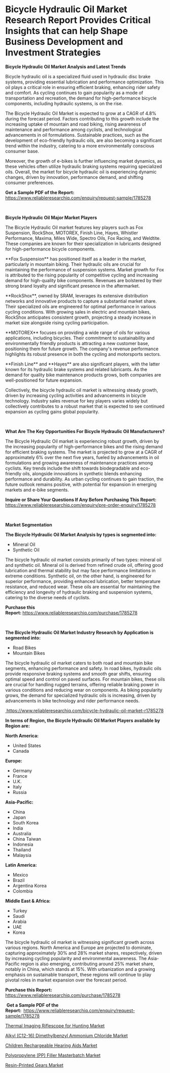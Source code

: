 <p><h1>Bicycle Hydraulic Oil Market Research Report Provides Critical Insights that can help Shape Business Development and Investment Strategies</h1></p><p><strong>Bicycle Hydraulic Oil Market Analysis and Latest Trends</strong></p>
<p><p>Bicycle hydraulic oil is a specialized fluid used in hydraulic disc brake systems, providing essential lubrication and performance optimization. This oil plays a critical role in ensuring efficient braking, enhancing rider safety and comfort. As cycling continues to gain popularity as a mode of transportation and recreation, the demand for high-performance bicycle components, including hydraulic systems, is on the rise.</p><p>The Bicycle Hydraulic Oil Market is expected to grow at a CAGR of 4.8% during the forecast period. Factors contributing to this growth include the increasing uptake of mountain and road biking, rising awareness of maintenance and performance among cyclists, and technological advancements in oil formulations. Sustainable practices, such as the development of eco-friendly hydraulic oils, are also becoming a significant trend within the industry, catering to a more environmentally conscious consumer base. </p><p>Moreover, the growth of e-bikes is further influencing market dynamics, as these vehicles often utilize hydraulic braking systems requiring specialized oils. Overall, the market for bicycle hydraulic oil is experiencing dynamic changes, driven by innovation, performance demand, and shifting consumer preferences.</p></p>
<p><strong>Get a Sample PDF of the Report:&nbsp;</strong> <a href="https://www.reliableresearchiq.com/enquiry/request-sample/1785278?utm_campaign=1521&utm_medium=2&utm_source=Github&utm_content=ia&utm_term=13102024&utm_id=bicycle-hydraulic-oil">https://www.reliableresearchiq.com/enquiry/request-sample/1785278</a></p>
<p>&nbsp;</p>
<p><strong>Bicycle Hydraulic Oil Major Market Players</strong></p>
<p><p>The Bicycle Hydraulic Oil market features key players such as Fox Suspension, RockShox, MOTOREX, Finish Line, Hayes, Whistler Performance, Maxima, Miles Wide, Spectro Oils, Fox Racing, and Weldtite. These companies are known for their specialization in lubricants designed for high-performance bicycle components.</p><p>**Fox Suspension** has positioned itself as a leader in the market, particularly in mountain biking. Their hydraulic oils are crucial for maintaining the performance of suspension systems. Market growth for Fox is attributed to the rising popularity of competitive cycling and increasing demand for high-quality bike components. Revenues are bolstered by their strong brand loyalty and significant presence in the aftermarket.</p><p>**RockShox**, owned by SRAM, leverages its extensive distribution networks and innovative products to capture a substantial market share. Their specialized oils are engineered for optimal performance in various cycling conditions. With growing sales in electric and mountain bikes, RockShox anticipates consistent growth, projecting a steady increase in market size alongside rising cycling participation.</p><p>**MOTOREX** focuses on providing a wide range of oils for various applications, including bicycles. Their commitment to sustainability and environmentally friendly products is attracting a new customer base, positioning them for future growth. The company's revenue performance highlights its robust presence in both the cycling and motorsports sectors.</p><p>**Finish Line** and **Hayes** are also significant players, with the latter known for its hydraulic brake systems and related lubricants. As the demand for quality bike maintenance products grows, both companies are well-positioned for future expansion.</p><p>Collectively, the bicycle hydraulic oil market is witnessing steady growth, driven by increasing cycling activities and advancements in bicycle technology. Industry sales revenue for key players varies widely but collectively contributes to a robust market that is expected to see continued expansion as cycling gains global popularity.</p></p>
<p>&nbsp;</p>
<p><strong>What Are The Key Opportunities For Bicycle Hydraulic Oil Manufacturers?</strong></p>
<p><p>The Bicycle Hydraulic Oil market is experiencing robust growth, driven by the increasing popularity of high-performance bikes and the rising demand for efficient braking systems. The market is projected to grow at a CAGR of approximately 6% over the next five years, fueled by advancements in oil formulations and growing awareness of maintenance practices among cyclists. Key trends include the shift towards biodegradable and eco-friendly oils, alongside innovations in synthetic blends enhancing performance and durability. As urban cycling continues to gain traction, the future outlook remains positive, with potential for expansion in emerging markets and e-bike segments.</p></p>
<p><strong>Inquire or Share Your Questions If Any Before Purchasing This Report:</strong> <a href="https://www.reliableresearchiq.com/enquiry/pre-order-enquiry/1785278?utm_campaign=1521&utm_medium=2&utm_source=Github&utm_content=ia&utm_term=13102024&utm_id=bicycle-hydraulic-oil">https://www.reliableresearchiq.com/enquiry/pre-order-enquiry/1785278</a></p>
<p>&nbsp;</p>
<p><strong>Market Segmentation</strong></p>
<p><strong>The Bicycle Hydraulic Oil Market Analysis by types is segmented into:</strong></p>
<p><ul><li>Mineral Oil</li><li>Synthetic Oil</li></ul></p>
<p><p>The bicycle hydraulic oil market consists primarily of two types: mineral oil and synthetic oil. Mineral oil is derived from refined crude oil, offering good lubrication and thermal stability but may face performance limitations in extreme conditions. Synthetic oil, on the other hand, is engineered for superior performance, providing enhanced lubrication, better temperature resistance, and reduced wear. These oils are essential for maintaining the efficiency and longevity of hydraulic braking and suspension systems, catering to the diverse needs of cyclists.</p></p>
<p><strong>Purchase this Report:&nbsp;</strong><a href="https://www.reliableresearchiq.com/purchase/1785278?utm_campaign=1521&utm_medium=2&utm_source=Github&utm_content=ia&utm_term=13102024&utm_id=bicycle-hydraulic-oil">https://www.reliableresearchiq.com/purchase/1785278</a></p>
<p>&nbsp;</p>
<p><strong>The Bicycle Hydraulic Oil Market Industry Research by Application is segmented into:</strong></p>
<p><ul><li>Road Bikes</li><li>Mountain Bikes</li></ul></p>
<p><p>The bicycle hydraulic oil market caters to both road and mountain bike segments, enhancing performance and safety. In road bikes, hydraulic oils provide responsive braking systems and smooth gear shifts, ensuring optimal speed and control on paved surfaces. For mountain bikes, these oils are crucial for handling rugged terrains, offering reliable braking power in various conditions and reducing wear on components. As biking popularity grows, the demand for specialized hydraulic oils is increasing, driven by advancements in bike technology and rider performance needs.</p></p>
<p><a href="https://www.reliableresearchiq.com/bicycle-hydraulic-oil-market-r1785278?utm_campaign=1521&utm_medium=2&utm_source=Github&utm_content=ia&utm_term=13102024&utm_id=bicycle-hydraulic-oil">&nbsp;https://www.reliableresearchiq.com/bicycle-hydraulic-oil-market-r1785278</a></p>
<p><strong>In terms of Region, the Bicycle Hydraulic Oil Market Players available by Region are:</strong></p>
<p>
    <p> <strong> North America: </strong>
        <ul>
            <li>United States</li>
            <li>Canada</li>
        </ul>
        </p> 
    <p> <strong> Europe: </strong>
        <ul>
            <li>Germany</li>
            <li>France</li>
            <li>U.K.</li>
            <li>Italy</li>
            <li>Russia</li>
        </ul>
        </p> 
    <p> <strong> Asia-Pacific: </strong>
        <ul>
            <li>China</li>
            <li>Japan</li>
            <li>South Korea</li>
            <li>India</li>
            <li>Australia</li>
            <li>China Taiwan</li>
            <li>Indonesia</li>
            <li>Thailand</li>
            <li>Malaysia</li>
        </ul>
        </p> 
    <p> <strong> Latin America: </strong>
        <ul>
            <li>Mexico</li>
            <li>Brazil</li>
            <li>Argentina Korea</li>
            <li>Colombia</li>
        </ul>
        </p> 
    <p> <strong> Middle East & Africa: </strong>
        <ul>
            <li>Turkey</li>
            <li>Saudi</li>
            <li>Arabia</li>
            <li>UAE</li>
            <li>Korea</li>
        </ul>
    </p>
    </p>
<p><p>The bicycle hydraulic oil market is witnessing significant growth across various regions. North America and Europe are projected to dominate, capturing approximately 30% and 28% market shares, respectively, driven by increasing cycling popularity and environmental awareness. The Asia-Pacific region is also emerging, contributing around 25% market share, notably in China, which stands at 15%. With urbanization and a growing emphasis on sustainable transport, these regions will continue to play pivotal roles in market expansion over the forecast period.</p></p>
<p><strong>Purchase this Report: </strong><a href="https://www.reliableresearchiq.com/purchase/1785278?utm_campaign=1521&utm_medium=2&utm_source=Github&utm_content=ia&utm_term=13102024&utm_id=bicycle-hydraulic-oil">https://www.reliableresearchiq.com/purchase/1785278</a></p>
<p>&nbsp;<strong>Get a Sample PDF of the Report:&nbsp;&nbsp;</strong><a href="https://www.reliableresearchiq.com/enquiry/request-sample/1785278?utm_campaign=1521&utm_medium=2&utm_source=Github&utm_content=ia&utm_term=13102024&utm_id=bicycle-hydraulic-oil">https://www.reliableresearchiq.com/enquiry/request-sample/1785278</a></p>
<p><strong></strong></p>
<p><p><a href="https://www.linkedin.com/pulse/thermal-imaging-riflescope-hunting-market-size-type-384x288640x480400x300others-9sfce?utm_campaign=1521&utm_medium=2&utm_source=Github&utm_content=ia&utm_term=13102024&utm_id=bicycle-hydraulic-oil">Thermal Imaging Riflescope for Hunting Market</a></p><p><a href="https://www.linkedin.com/pulse/global-alkyl-c12-16-dimethylbenzyl-ammonium-chloride-market-ccuwf?utm_campaign=1521&utm_medium=2&utm_source=Github&utm_content=ia&utm_term=13102024&utm_id=bicycle-hydraulic-oil">Alkyl (C12-16) Dimethylbenzyl Ammonium Chloride Market</a></p><p><a href="https://www.linkedin.com/pulse/market-forecasting-change-global-children-rechargeable-hearing-ohnce?utm_campaign=1521&utm_medium=2&utm_source=Github&utm_content=ia&utm_term=13102024&utm_id=bicycle-hydraulic-oil">Children Rechargeable Hearing Aids Market</a></p><p><a href="https://www.linkedin.com/pulse/polypropylene-pp-filler-masterbatch-market-size-segmentation-maglf?utm_campaign=1521&utm_medium=2&utm_source=Github&utm_content=ia&utm_term=13102024&utm_id=bicycle-hydraulic-oil">Polypropylene (PP) Filler Masterbatch Market</a></p><p><a href="https://github.com/FlorianWolf90/Market-Research-Report-List-1/blob/main/resin-printed-gears-market.md?utm_campaign=1521&utm_medium=2&utm_source=Github&utm_content=ia&utm_term=13102024&utm_id=bicycle-hydraulic-oil">Resin-Printed Gears Market</a></p></p>